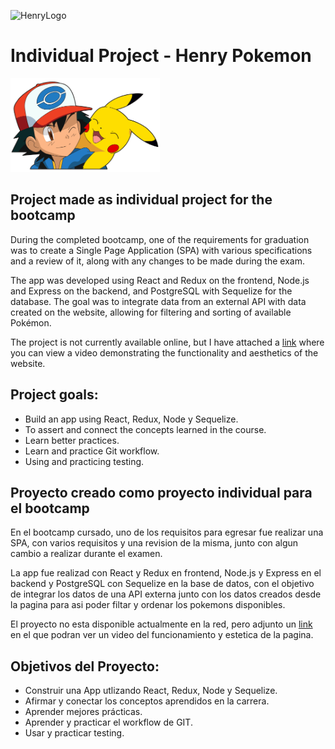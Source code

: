 ![HenryLogo](https://d31uz8lwfmyn8g.cloudfront.net/Assets/logo-henry-white-lg.png)

# Individual Project - Henry Pokemon

<img height="150" src="./pokemon.png" />

## Project made as individual project for the bootcamp

During the completed bootcamp, one of the requirements for graduation was to create a Single Page Application (SPA) with various specifications and a review of it, along with any changes to be made during the exam.

The app was developed using React and Redux on the frontend, Node.js and Express on the backend, and PostgreSQL with Sequelize for the database. The goal was to integrate data from an external API with data created on the website, allowing for filtering and sorting of available Pokémon.

The project is not currently available online, but I have attached a [link](https://www.linkedin.com/posts/juani-carre_javascript-css-html-activity-7001273941298163712-Gpt3?utm_source=share&utm_medium=member_desktop) where you can view a video demonstrating the functionality and aesthetics of the website.


## Project goals:

- Build an app using React, Redux, Node y Sequelize.
- To assert and connect the concepts learned in the course.
- Learn better practices.
- Learn and practice Git workflow.
- Using and practicing testing.

## Proyecto creado como proyecto individual para el bootcamp

En el bootcamp cursado, uno de los requisitos para egresar fue realizar una SPA, con varios requisitos y una revision de la misma, junto con algun cambio a realizar durante el examen.

La app fue realizad con React y Redux en frontend, Node.js y Express en el backend y PostgreSQL con Sequelize en la base de datos, con el objetivo de integrar los datos de una API externa junto con los datos creados desde la pagina para asi poder filtar y ordenar los pokemons disponibles. 

El proyecto no esta disponible actualmente en la red, pero adjunto un [link](https://www.linkedin.com/posts/juani-carre_javascript-css-html-activity-7001273941298163712-Gpt3?utm_source=share&utm_medium=member_desktop) en el que podran ver un video del funcionamiento y estetica de la pagina. 

## Objetivos del Proyecto:

- Construir una App utlizando React, Redux, Node y Sequelize.
- Afirmar y conectar los conceptos aprendidos en la carrera.
- Aprender mejores prácticas.
- Aprender y practicar el workflow de GIT.
- Usar y practicar testing.


